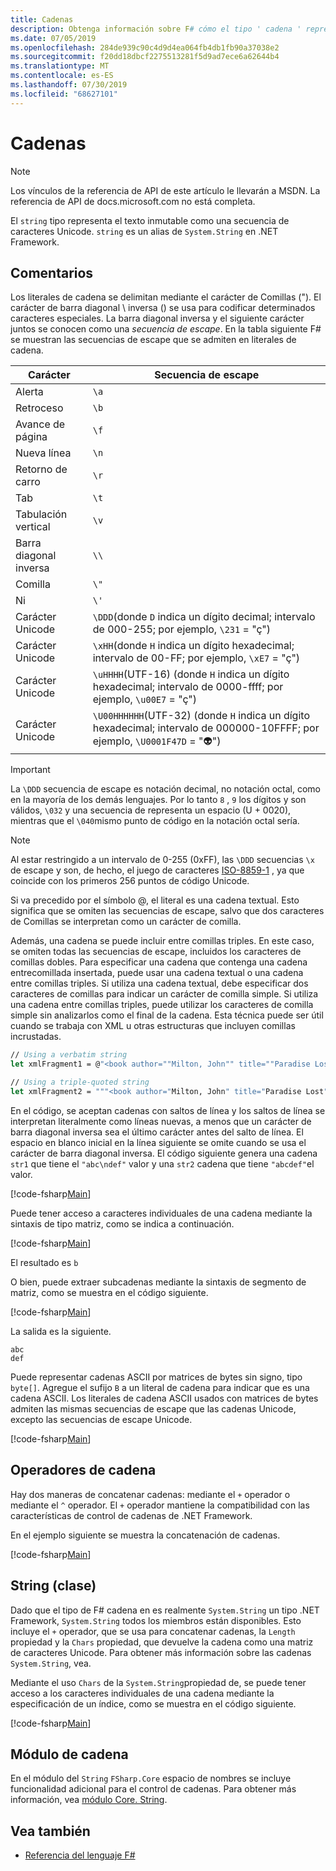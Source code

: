 ```yaml
---
title: Cadenas
description: Obtenga información sobre F# cómo el tipo ' cadena ' representa texto inmutable como una secuencia de caracteres Unicode.
ms.date: 07/05/2019
ms.openlocfilehash: 284de939c90c4d9d4ea064fb4db1fb90a37038e2
ms.sourcegitcommit: f20dd18dbcf2275513281f5d9ad7ece6a62644b4
ms.translationtype: MT
ms.contentlocale: es-ES
ms.lasthandoff: 07/30/2019
ms.locfileid: "68627101"
---
```

# <a name="strings"></a>Cadenas

> [!NOTE]
> Los vínculos de la referencia de API de este artículo le llevarán a MSDN.  La referencia de API de docs.microsoft.com no está completa.

El `string` tipo representa el texto inmutable como una secuencia de caracteres Unicode. `string` es un alias de `System.String` en .NET Framework.

## <a name="remarks"></a>Comentarios

Los literales de cadena se delimitan mediante el carácter de Comillas ("). El carácter de barra diagonal \\ inversa () se usa para codificar determinados caracteres especiales. La barra diagonal inversa y el siguiente carácter juntos se conocen como una *secuencia de escape*. En la tabla siguiente F# se muestran las secuencias de escape que se admiten en literales de cadena.

|Carácter|Secuencia de escape|
|---------|---------------|
|Alerta|`\a`|
|Retroceso|`\b`|
|Avance de página|`\f`|
|Nueva línea|`\n`|
|Retorno de carro|`\r`|
|Tab|`\t`|
|Tabulación vertical|`\v`|
|Barra diagonal inversa|`\\`|
|Comilla|`\"`|
|Ni|`\'`|
|Carácter Unicode|`\DDD`(donde `D` indica un dígito decimal; intervalo de 000-255; por ejemplo, `\231` = "ç")|
|Carácter Unicode|`\xHH`(donde `H` indica un dígito hexadecimal; intervalo de 00-FF; por ejemplo, `\xE7` = "ç")|
|Carácter Unicode|`\uHHHH`(UTF-16) (donde `H` indica un dígito hexadecimal; intervalo de 0000-ffff;  por ejemplo, `\u00E7` = "ç")|
|Carácter Unicode|`\U00HHHHHH`(UTF-32) (donde `H` indica un dígito hexadecimal; intervalo de 000000-10FFFF;  por ejemplo, `\U0001F47D` = "👽")|

> [!IMPORTANT]
> La `\DDD` secuencia de escape es notación decimal, no notación octal, como en la mayoría de los demás lenguajes. Por lo tanto `8` , `9` los dígitos y son válidos, `\032` y una secuencia de representa un espacio (U + 0020), mientras que el `\040`mismo punto de código en la notación octal sería.

> [!NOTE]
> Al estar restringido a un intervalo de 0-255 (0xFF), las `\DDD` secuencias `\x` de escape y son, de hecho, el juego de caracteres [ISO-8859-1](https://en.wikipedia.org/wiki/ISO/IEC_8859-1#Code_page_layout) , ya que coincide con los primeros 256 puntos de código Unicode.

Si va precedido por el símbolo @, el literal es una cadena textual. Esto significa que se omiten las secuencias de escape, salvo que dos caracteres de Comillas se interpretan como un carácter de comilla.

Además, una cadena se puede incluir entre comillas triples. En este caso, se omiten todas las secuencias de escape, incluidos los caracteres de comillas dobles. Para especificar una cadena que contenga una cadena entrecomillada insertada, puede usar una cadena textual o una cadena entre comillas triples. Si utiliza una cadena textual, debe especificar dos caracteres de comillas para indicar un carácter de comilla simple. Si utiliza una cadena entre comillas triples, puede utilizar los caracteres de comilla simple sin analizarlos como el final de la cadena. Esta técnica puede ser útil cuando se trabaja con XML u otras estructuras que incluyen comillas incrustadas.

```fsharp
// Using a verbatim string
let xmlFragment1 = @"<book author=""Milton, John"" title=""Paradise Lost"">"

// Using a triple-quoted string
let xmlFragment2 = """<book author="Milton, John" title="Paradise Lost">"""
```

En el código, se aceptan cadenas con saltos de línea y los saltos de línea se interpretan literalmente como líneas nuevas, a menos que un carácter de barra diagonal inversa sea el último carácter antes del salto de línea. El espacio en blanco inicial en la línea siguiente se omite cuando se usa el carácter de barra diagonal inversa. El código siguiente genera una cadena `str1` que tiene el `"abc\ndef"` valor y una `str2` cadena que tiene `"abcdef"`el valor.

[!code-fsharp[Main](~/samples/snippets/fsharp/lang-ref-1/snippet1001.fs)]

Puede tener acceso a caracteres individuales de una cadena mediante la sintaxis de tipo matriz, como se indica a continuación.

[!code-fsharp[Main](~/samples/snippets/fsharp/lang-ref-1/snippet1002.fs)]

El resultado es `b`

O bien, puede extraer subcadenas mediante la sintaxis de segmento de matriz, como se muestra en el código siguiente.

[!code-fsharp[Main](~/samples/snippets/fsharp/lang-ref-1/snippet1003.fs)]

La salida es la siguiente.

```
abc
def
```

Puede representar cadenas ASCII por matrices de bytes sin signo, tipo `byte[]`. Agregue el sufijo `B` a un literal de cadena para indicar que es una cadena ASCII. Los literales de cadena ASCII usados con matrices de bytes admiten las mismas secuencias de escape que las cadenas Unicode, excepto las secuencias de escape Unicode.

[!code-fsharp[Main](~/samples/snippets/fsharp/lang-ref-1/snippet1004.fs)]

## <a name="string-operators"></a>Operadores de cadena

Hay dos maneras de concatenar cadenas: mediante el `+` operador o mediante el `^` operador. El `+` operador mantiene la compatibilidad con las características de control de cadenas de .NET Framework.

En el ejemplo siguiente se muestra la concatenación de cadenas.

[!code-fsharp[Main](~/samples/snippets/fsharp/lang-ref-1/snippet1006.fs)]

## <a name="string-class"></a>String (clase)

Dado que el tipo de F# cadena en es realmente `System.String` un tipo .NET Framework, `System.String` todos los miembros están disponibles. Esto incluye el `+` operador, que se usa para concatenar cadenas, la `Length` propiedad y la `Chars` propiedad, que devuelve la cadena como una matriz de caracteres Unicode. Para obtener más información sobre las cadenas `System.String`, vea.

Mediante el uso `Chars` de la `System.String`propiedad de, se puede tener acceso a los caracteres individuales de una cadena mediante la especificación de un índice, como se muestra en el código siguiente.

[!code-fsharp[Main](~/samples/snippets/fsharp/lang-ref-1/snippet1005.fs)]

## <a name="string-module"></a>Módulo de cadena

En el módulo del `String` `FSharp.Core` espacio de nombres se incluye funcionalidad adicional para el control de cadenas. Para obtener más información, vea [módulo Core. String](https://msdn.microsoft.com/visualfsharpdocs/conceptual/core.string-module-%5bfsharp%5d).

## <a name="see-also"></a>Vea también

- [Referencia del lenguaje F#](index.md)
